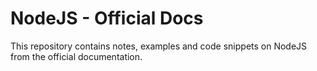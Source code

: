 # NodeJS - Official Docs


This repository contains notes, examples and code snippets on NodeJS from the official documentation.

